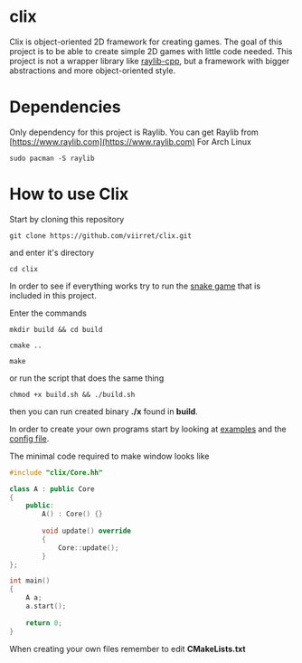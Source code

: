 # clix
Clix is object-oriented 2D framework for creating games.
The goal of this project is to be able to create simple 2D games with little code needed.
This project is not a wrapper library like [raylib-cpp](https://github.com/RobLoach/raylib-cpp), but a framework with bigger abstractions and more object-oriented style.

# Dependencies
Only dependency for this project is Raylib.
You can get Raylib from [https://www.raylib.com](https://www.raylib.com)
For Arch Linux
```
sudo pacman -S raylib
```
# How to use Clix
Start by cloning this repository
```
git clone https://github.com/viirret/clix.git
```
and enter it's directory
```
cd clix
```
In order to see if everything works try to run the [snake game](https://github.com/viirret/clix/blob/main/examples/snake.cc) that is included in this project.

Enter the commands
```
mkdir build && cd build
```
```
cmake ..
```
```
make
```
or run the script that does the same thing
```
chmod +x build.sh && ./build.sh
```

then you can run created binary **./x** found in **build**.

In order to create your own programs start by looking at [examples](https://github.com/viirret/clix/blob/main/examples/) and the [config file](https://github.com/viirret/clix/blob/main/clix/Config.cc).

The minimal code required to make window looks like
```cpp
#include "clix/Core.hh"

class A : public Core
{
	public:
		A() : Core() {}
		
		void update() override
		{
			Core::update();
		}
};

int main()
{
	A a;
	a.start();
	
	return 0;
}
```

When creating your own files remember to edit **CMakeLists.txt**


